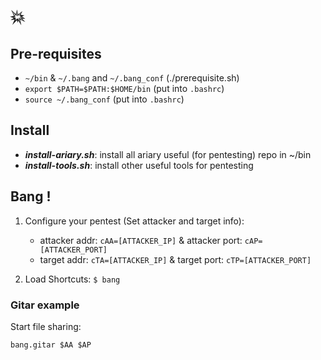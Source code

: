 # 💥

## Pre-requisites

* `~/bin` & `~/.bang` and `~/.bang_conf` (./prerequisite.sh)
* `export $PATH=$PATH:$HOME/bin` (put into `.bashrc`)
* `source ~/.bang_conf` (put into `.bashrc`)

## Install

* ***install-ariary.sh***: install all ariary useful (for pentesting) repo in ~/bin
* ***install-tools.sh***: install other useful tools for pentesting

## Bang !

1. Configure your pentest (Set attacker and target info):
    * attacker addr: `cAA=[ATTACKER_IP]` & attacker port: `cAP=[ATTACKER_PORT]` 
    * target addr: `cTA=[ATTACKER_IP]` & target port: `cTP=[ATTACKER_PORT]`

2. Load Shortcuts: `$ bang`

### Gitar example

Start file sharing:
```
bang.gitar $AA $AP
```